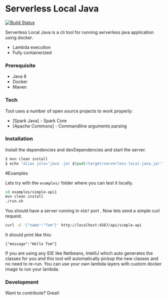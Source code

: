# Serverless Local Java

[![Build Status](https://travis-ci.com/privatejava/serverless-local-java.svg?branch=master)](https://travis-ci.com/privatejava/serverless-local-java)


Serverless Local Java is a cli tool for running serverless java application using docker.

  - Lambda execution
  - Fully containerized

### Prerequisite 
  - Java 8 
  - Docker 
  - Maven 

### Tech

Tool uses a number of open source projects to work properly:

* [Spark Java] - Spark Core
* [Apache Commons] - Commandline arguments parsing

### Installation

Install the dependencies and devDependencies and start the server.

```sh
$ mvn clean install
$ echo "alias jsls='java -jar $(pwd)/target/serverless-local-java.jar'" >> ~/.bashrc 
```


#Examples

Lets try with the `examples/` folder where you can test it locally. 

```sh
cd examples/simple-api1
mvn clean install
./run.sh
```

You should have a server running in `4567` port . Now lets send a simple curl request.
```sh
curl -d '{"name":"Tom"}' http://localhost:4567/api/simple-api
```
It should print like this:   
```
{"message":"Hello Tom"}
```

If you are using any IDE like Netbeans, IntelliJ which auto generates the classes for you and this tool will automatically pickup the new classes and no need to re-run. You can use your own lambda layers with custom docker image to run your lambda.  



### Development

Want to contribute? Great!

